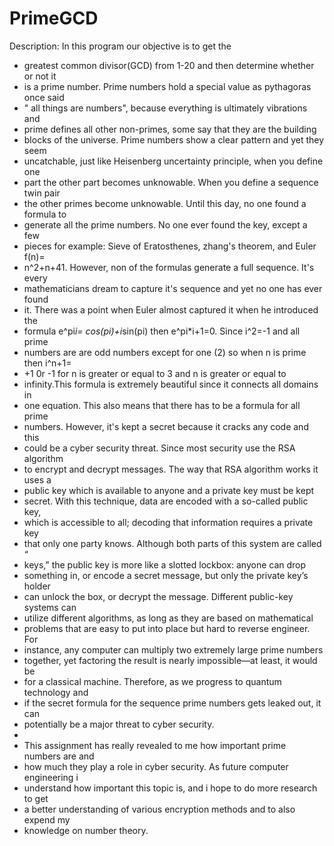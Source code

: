 # PrimeGCD

 Description: In this program our objective is to get the
 * greatest common divisor(GCD) from 1-20 and then determine whether or not it
 * is a prime number. Prime numbers hold a special value as pythagoras once said
 * " all things are numbers", because everything is ultimately vibrations and
 * prime defines all other non-primes, some say that they are the building
 * blocks of the universe. Prime numbers show a clear pattern and yet they seem
 * uncatchable, just like Heisenberg uncertainty principle, when you define one
 * part the other part becomes unknowable. When you define a sequence twin pair
 * the other primes become unknowable. Until this day, no one found a formula to
 * generate all the prime numbers. No one ever found the key, except a few
 * pieces for example: Sieve of Eratosthenes, zhang's theorem, and Euler f(n)=
 * n^2+n+41. However, non of the formulas generate a full sequence. It's every
 * mathematicians dream to capture it's sequence and yet no one has ever found
 * it. There was a point when Euler almost captured it when he introduced the
 * formula e^pi*i= cos(pi)+i*sin(pi) then e^pi*i+1=0. Since i^2=-1 and all prime
 * numbers are are odd numbers except for one (2) so when n is prime then i^n+1=
 * +1 0r -1 for n is greater or equal to 3 and n is greater or equal to
 * infinity.This formula is extremely beautiful since it connects all domains in
 * one equation. This also means that there has to be a formula for all prime
 * numbers. However, it's kept a secret because it cracks any code and this
 * could be a cyber security threat. Since most security use the RSA algorithm
 * to encrypt and decrypt messages. The way that RSA algorithm works it uses a
 * public key which is available to anyone and a private key must be kept
 * secret. With this technique, data are encoded with a so-called public key,
 * which is accessible to all; decoding that information requires a private key
 * that only one party knows. Although both parts of this system are called “
 * keys,” the public key is more like a slotted lockbox: anyone can drop
 * something in, or encode a secret message, but only the private key’s holder
 * can unlock the box, or decrypt the message. Different public-key systems can
 * utilize different algorithms, as long as they are based on mathematical
 * problems that are easy to put into place but hard to reverse engineer. For
 * instance, any computer can multiply two extremely large prime numbers
 * together, yet factoring the result is nearly impossible—at least, it would be
 * for a classical machine. Therefore, as we progress to quantum technology and
 * if the secret formula for the sequence prime numbers gets leaked out, it can
 * potentially be a major threat to cyber security.
 *
 * This assignment has really revealed to me how important prime numbers are and
 * how much they play a role in cyber security. As future computer engineering i
 * understand how important this topic is, and i hope to do more research to get
 * a better understanding of various encryption methods and to also expend my
 * knowledge on number theory.
